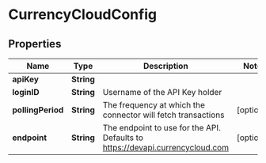 

# CurrencyCloudConfig


## Properties

| Name | Type | Description | Notes |
|------------ | ------------- | ------------- | -------------|
|**apiKey** | **String** |  |  |
|**loginID** | **String** | Username of the API Key holder |  |
|**pollingPeriod** | **String** | The frequency at which the connector will fetch transactions |  [optional] |
|**endpoint** | **String** | The endpoint to use for the API. Defaults to https://devapi.currencycloud.com |  [optional] |



